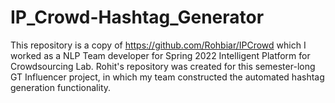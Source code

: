 # IP_Crowd-Hashtag_Generator
This repository is a copy of https://github.com/Rohbiar/IPCrowd which I worked as a NLP Team developer for Spring 2022 Intelligent Platform for Crowdsourcing Lab. Rohit's repository was created for this semester-long GT Influencer project, in which my team constructed the automated hashtag generation functionality.
